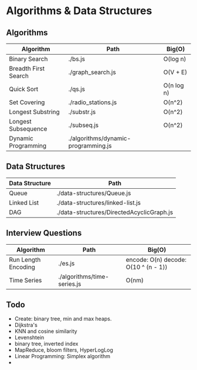 # Algorithms & Data Structures

## Algorithms

| Algorithm | Path | Big(O) |
|----|----|----|
| Binary Search | ./bs.js | O(log n) |
| Breadth First Search | ./graph_search.js | O(V + E) |
| Quick Sort | ./qs.js | O(n log n) |
| Set Covering | ./radio_stations.js | O(n^2) |
| Longest Substring | ./substr.js | O(n^2) |
| Longest Subsequence | ./subseq.js | O(n^2) |
| Dynamic Programming | ./algorithms/dynamic-programming.js |  |


## Data Structures

| Data Structure | Path |
|---|----|
| Queue | ./data-structures/Queue.js |
| Linked List | ./data-structures/linked-list.js |
| DAG | ./data-structures/DirectedAcyclicGraph.js |


## Interview Questions

| Algorithm | Path | Big(O) |
|----|----|----|
| Run Length Encoding | ./es.js | encode: O(n) decode: O(10 ^ (n - 1)) |
| Time Series | ./algorithms/time-series.js | O(nm) |


## Todo

* Create: binary tree, min and max heaps. 
* Dijkstra's
* KNN and cosine similarity
* Levenshtein
* binary tree, inverted index
* MapReduce, bloom filters, HyperLogLog
* Linear Programming: Simplex algorithm
* 
